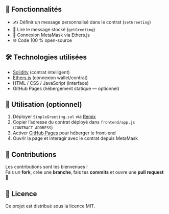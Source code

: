 
## 🧾 Fonctionnalités

- ✍️ Définir un message personnalisé dans le contrat (`setGreeting`)  
- 📖 Lire le message stocké (`getGreeting`)  
- 🔌 Connexion MetaMask via Ethers.js  
- 🌐 Code 100 % open-source

## 🛠️ Technologies utilisées

- [Solidity](https://soliditylang.org/) (contrat intelligent)  
- [Ethers.js](https://docs.ethers.io/) (connexion wallet/contrat)  
- HTML / CSS / JavaScript (interface)  
- GitHub Pages (hébergement statique — optionnel)

## 🚀 Utilisation (optionnel)

1. Déployer `SimpleGreeting.sol` via [Remix](https://remix.ethereum.org/)  
2. Copier l’adresse du contrat déployé dans `frontend/app.js` (`CONTRACT_ADDRESS`)  
3. Activer [GitHub Pages](https://docs.github.com/en/pages) pour héberger le front-end  
4. Ouvrir la page et interagir avec le contrat depuis MetaMask

## 🤝 Contributions

Les contributions sont les bienvenues !  
Fais un **fork**, crée une **branche**, fais tes **commits** et ouvre une **pull request** 🙌

## 🪪 Licence

Ce projet est distribué sous la licence MIT.
